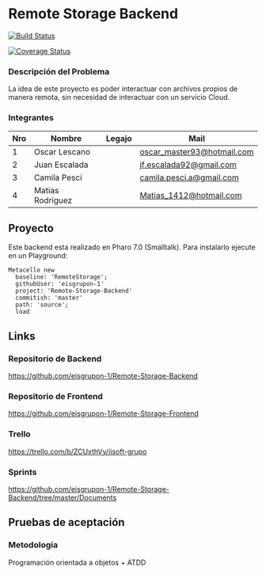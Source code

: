 
# Remote Storage Backend

[![Build Status](https://travis-ci.org/eisgrupon-1/Remote-Storage-Backend.svg?branch=master)](https://travis-ci.org/eisgrupon-1/Remote-Storage-Backend)

[![Coverage Status](https://coveralls.io/repos/github/eisgrupon-1/Remote-Storage-Backend/badge.svg?branch=master)](https://coveralls.io/github/eisgrupon-1/Remote-Storage-Backend?branch=master)

### Descripción del Problema

La idea de este proyecto es poder interactuar con archivos propios de manera remota, sin necesidad de interactuar con un servicio Cloud.

### Integrantes

Nro | Nombre                | Legajo       | Mail
----|-----------------------|--------------|---------
1   |    Oscar Lescano      |              | oscar_master93@hotmail.com
2   |    Juan  Escalada     |              | jf.escalada92@gmail.com
3   |    Camila Pesci       |              | camila.pesci.a@gmail.com 
4   |    Matias Rodriguez   |              | Matias_1412@hotmail.com

## Proyecto

Este backend esta realizado en Pharo 7.0 (Smalltalk).
Para instalarlo ejecute en un Playground:

  ```smalltalk
Metacello new 
	baseline: 'RemoteStorage';
	githubUser: 'eisgrupon-1'
	project: 'Remote-Storage-Backend'
	commitish: 'master'
	path: 'source';
	load
  ```

## Links

### Repositorio de Backend

https://github.com/eisgrupon-1/Remote-Storage-Backend

### Repositorio de Frontend

https://github.com/eisgrupon-1/Remote-Storage-Frontend

### Trello

https://trello.com/b/ZCUxthVy/iisoft-grupo

### Sprints

https://github.com/eisgrupon-1/Remote-Storage-Backend/tree/master/Documents

## Pruebas de aceptación

### Metodología

Programación orientada a objetos + ATDD


